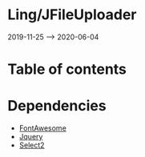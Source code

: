 Ling/JFileUploader
================
2019-11-25 --> 2020-06-04




Table of contents
===========



Dependencies
============
- [FontAwesome](https://github.com/lingtalfi/FontAwesome)
- [Jquery](https://github.com/lingtalfi/Jquery)
- [Select2](https://github.com/lingtalfi/Select2)


